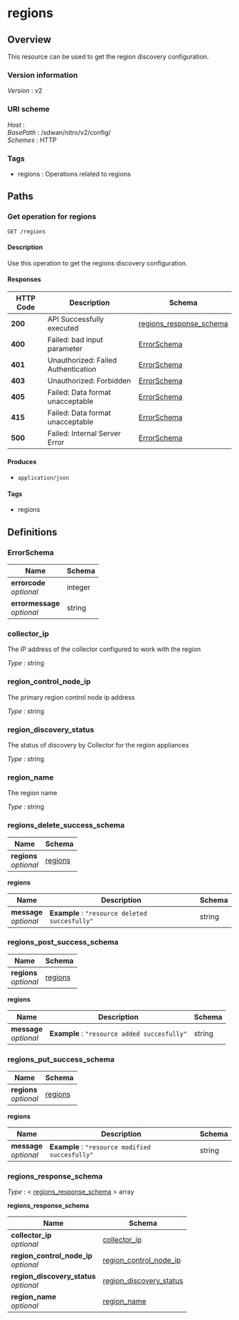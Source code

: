 # regions


<a name="overview"></a>
## Overview
This resource can be used to get the region discovery configuration.


### Version information
*Version* : v2


### URI scheme
*Host* : <MGMT-IP>  
*BasePath* : /sdwan/nitro/v2/config/  
*Schemes* : HTTP


### Tags

* regions : Operations related to regions 




<a name="paths"></a>
## Paths

<a name="regions-get"></a>
### Get operation for regions
```
GET /regions
```


#### Description
Use this operation to get the regions discovery configuration.


#### Responses

|HTTP Code|Description|Schema|
|---|---|---|
|**200**|API Successfully executed|[regions\_response\_schema](#regions\_response\_schema)|
|**400**|Failed: bad input parameter|[ErrorSchema](#errorschema)|
|**401**|Unauthorized: Failed Authentication|[ErrorSchema](#errorschema)|
|**403**|Unauthorized: Forbidden|[ErrorSchema](#errorschema)|
|**405**|Failed: Data format unacceptable|[ErrorSchema](#errorschema)|
|**415**|Failed: Data format unacceptable|[ErrorSchema](#errorschema)|
|**500**|Failed: Internal Server Error|[ErrorSchema](#errorschema)|


#### Produces

* `application/json`


#### Tags

* regions




<a name="definitions"></a>
## Definitions

<a name="errorschema"></a>
### ErrorSchema

|Name|Schema|
|---|---|
|**errorcode**  <br>*optional*|integer|
|**errormessage**  <br>*optional*|string|


<a name="collector\_ip"></a>
### collector\_ip
The IP address of the collector configured to work with the region

*Type* : string


<a name="region\_control\_node\_ip"></a>
### region\_control\_node\_ip
The primary region control node ip address

*Type* : string


<a name="region\_discovery\_status"></a>
### region\_discovery\_status
The status of discovery by Collector for the region appliances

*Type* : string


<a name="region\_name"></a>
### region\_name
The region name

*Type* : string


<a name="regions\_delete\_success\_schema"></a>
### regions\_delete\_success\_schema

|Name|Schema|
|---|---|
|**regions**  <br>*optional*|[regions](#regions\_delete\_success\_schema-regions)|

<a name="regions\_delete\_success\_schema-regions"></a>
**regions**

|Name|Description|Schema|
|---|---|---|
|**message**  <br>*optional*|**Example** : `"resource deleted succesfully"`|string|


<a name="regions\_post\_success\_schema"></a>
### regions\_post\_success\_schema

|Name|Schema|
|---|---|
|**regions**  <br>*optional*|[regions](#regions\_post\_success\_schema-regions)|

<a name="regions\_post\_success\_schema-regions"></a>
**regions**

|Name|Description|Schema|
|---|---|---|
|**message**  <br>*optional*|**Example** : `"resource added succesfully"`|string|


<a name="regions\_put\_success\_schema"></a>
### regions\_put\_success\_schema

|Name|Schema|
|---|---|
|**regions**  <br>*optional*|[regions](#regions\_put\_success\_schema-regions)|

<a name="regions\_put\_success\_schema-regions"></a>
**regions**

|Name|Description|Schema|
|---|---|---|
|**message**  <br>*optional*|**Example** : `"resource modified succesfully"`|string|


<a name="regions\_response\_schema"></a>
### regions\_response\_schema
*Type* : < [regions\_response\_schema](#regions\_response\_schema-inline) > array

<a name="regions\_response\_schema-inline"></a>
**regions\_response\_schema**

|Name|Schema|
|---|---|
|**collector\_ip**  <br>*optional*|[collector\_ip](#collector\_ip)|
|**region\_control\_node\_ip**  <br>*optional*|[region\_control\_node\_ip](#region\_control\_node\_ip)|
|**region\_discovery\_status**  <br>*optional*|[region\_discovery\_status](#region\_discovery\_status)|
|**region\_name**  <br>*optional*|[region\_name](#region\_name)|






